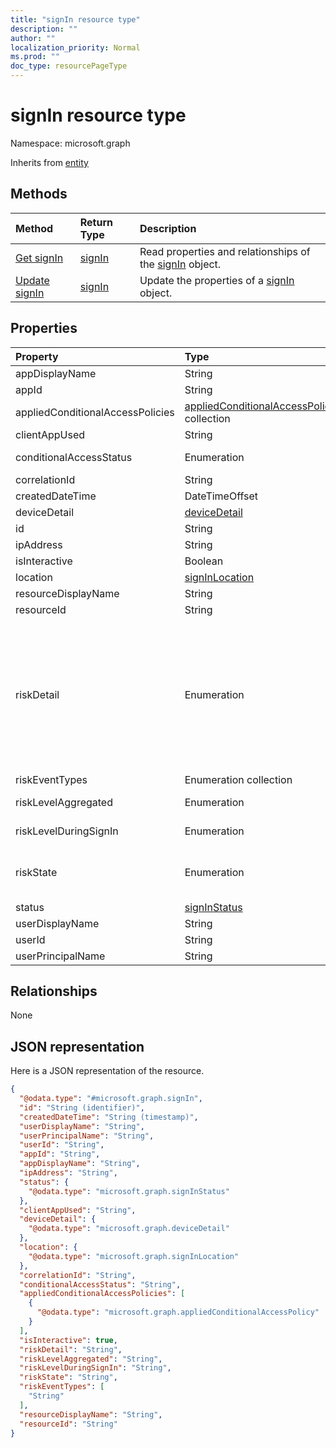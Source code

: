 ```yaml
---
title: "signIn resource type"
description: ""
author: ""
localization_priority: Normal
ms.prod: ""
doc_type: resourcePageType
---
```


# signIn resource type


Namespace: microsoft.graph




Inherits from [entity](../resources/entity.md)

## Methods
|Method|Return Type|Description|
|:---|:---|:---|
|[Get signIn](../api/signin-get.md)|[signIn](../resources/signin.md)|Read properties and relationships of the [signIn](../resources/signin.md) object.|
|[Update signIn](../api/signin-update.md)|[signIn](../resources/signin.md)|Update the properties of a [signIn](../resources/signin.md) object.|

## Properties
|Property|Type|Description|
|:---|:---|:---|
|appDisplayName|String||
|appId|String||
|appliedConditionalAccessPolicies|[appliedConditionalAccessPolicy](../resources/appliedconditionalaccesspolicy.md) collection||
|clientAppUsed|String||
|conditionalAccessStatus|Enumeration| Possible values are: `success`, `failure`, `notApplied`, `unknownFutureValue`.|
|correlationId|String||
|createdDateTime|DateTimeOffset||
|deviceDetail|[deviceDetail](../resources/devicedetail.md)||
|id|String| Inherited from [entity](../resources/entity.md)|
|ipAddress|String||
|isInteractive|Boolean||
|location|[signInLocation](../resources/signinlocation.md)||
|resourceDisplayName|String||
|resourceId|String||
|riskDetail|Enumeration| Possible values are: `none`, `adminGeneratedTemporaryPassword`, `userPerformedSecuredPasswordChange`, `userPerformedSecuredPasswordReset`, `adminConfirmedSigninSafe`, `aiConfirmedSigninSafe`, `userPassedMFADrivenByRiskBasedPolicy`, `adminDismissedAllRiskForUser`, `adminConfirmedSigninCompromised`, `hidden`, `adminConfirmedUserCompromised`, `unknownFutureValue`.|
|riskEventTypes|Enumeration collection||
|riskLevelAggregated|Enumeration| Possible values are: `low`, `medium`, `high`, `hidden`, `none`, `unknownFutureValue`.|
|riskLevelDuringSignIn|Enumeration| Possible values are: `low`, `medium`, `high`, `hidden`, `none`, `unknownFutureValue`.|
|riskState|Enumeration| Possible values are: `none`, `confirmedSafe`, `remediated`, `dismissed`, `atRisk`, `confirmedCompromised`, `unknownFutureValue`.|
|status|[signInStatus](../resources/signinstatus.md)||
|userDisplayName|String||
|userId|String||
|userPrincipalName|String||

## Relationships
None

## JSON representation
Here is a JSON representation of the resource.
<!-- {
  "blockType": "resource",
  "keyProperty": "id",
  "@odata.type": "microsoft.graph.signIn",
  "baseType": "microsoft.graph.entity",
  "openType": false
}
-->
``` json
{
  "@odata.type": "#microsoft.graph.signIn",
  "id": "String (identifier)",
  "createdDateTime": "String (timestamp)",
  "userDisplayName": "String",
  "userPrincipalName": "String",
  "userId": "String",
  "appId": "String",
  "appDisplayName": "String",
  "ipAddress": "String",
  "status": {
    "@odata.type": "microsoft.graph.signInStatus"
  },
  "clientAppUsed": "String",
  "deviceDetail": {
    "@odata.type": "microsoft.graph.deviceDetail"
  },
  "location": {
    "@odata.type": "microsoft.graph.signInLocation"
  },
  "correlationId": "String",
  "conditionalAccessStatus": "String",
  "appliedConditionalAccessPolicies": [
    {
      "@odata.type": "microsoft.graph.appliedConditionalAccessPolicy"
    }
  ],
  "isInteractive": true,
  "riskDetail": "String",
  "riskLevelAggregated": "String",
  "riskLevelDuringSignIn": "String",
  "riskState": "String",
  "riskEventTypes": [
    "String"
  ],
  "resourceDisplayName": "String",
  "resourceId": "String"
}
```

